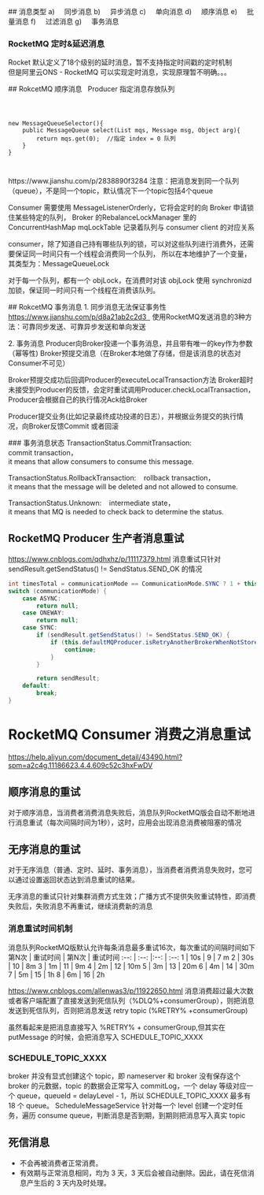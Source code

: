## 消息类型
a)     同步消息
b)     异步消息
c)     单向消息
d)     顺序消息
e)     批量消息
f)     过滤消息
g)     事务消息

### RocketMQ 定时&延迟消息
Rocket 默认定义了18个级别的延时消息，暂不支持指定时间戳的定时机制  
但是阿里云ONS - RocketMQ 可以实现定时消息，实现原理暂不明确。。。

## RokcetMQ 顺序消息  
Producer 指定消息存放队列
<code>
<pre> 
new MessageQueueSelector(){
    public MessageQueue select(List<MessageQueue> mqs, Message msg, Object arg){
        return mqs.get(0);  //指定 index = 0 队列
    }
}
</pre>
</code>
https://www.jianshu.com/p/2838890f3284
注意：把消息发到同一个队列（queue），不是同一个topic，默认情况下一个topic包括4个queue 

Consumer 需要使用 MessageListenerOrderly，它将会定时的向 Broker 申请锁住某些特定的队列，
Broker 的RebalanceLockManager 里的 ConcurrentHashMap mqLockTable 记录着队列与 consumer client 的对应关系

consumer，除了知道自己持有哪些队列的锁，可以对这些队列进行消费外，还需要保证同一时间只有一个线程会消费同一个队列，
所以在本地维护了一个变量，其类型为：MessageQueueLock

对于每一个队列，都有一个 objLock，在消费时对该 objLock 使用 synchronizd 加锁，保证同一时间只有一个线程在消费该队列。 

## RokcetMQ 事务消息
1. 同步消息无法保证事务性
https://www.jianshu.com/p/d8a21ab2c2d3  
使用RocketMQ发送消息的3种方法：可靠同步发送、可靠异步发送和单向发送

2. 事务消息
Producer向Broker投递一个事务消息，并且带有唯一的key作为参数（幂等性)
Broker预提交消息（在Broker本地做了存储，但是该消息的状态对Consumer不可见）

Broker预提交成功后回调Producer的executeLocalTransaction方法
Broker超时未接受到Producer的反馈，会定时重试调用Producer.checkLocalTransaction，Producer会根据自己的执行情况Ack给Broker

Producer提交业务(比如记录最终成功投递的日志），并根据业务提交的执行情况，向Broker反馈Commit 或者回滚

### 事务消息状态
TransactionStatus.CommitTransaction:   
commit transaction，it means that allow consumers to consume this message.

TransactionStatus.RollbackTransaction:   
rollback transaction，it means that the message will be deleted and not allowed to consume.

TransactionStatus.Unknown:   
intermediate state，it means that MQ is needed to check back to determine the status.

## RocketMQ Producer 生产者消息重试
https://www.cnblogs.com/qdhxhz/p/11117379.html
消息重试只针对 sendResult.getSendStatus() != SendStatus.SEND_OK 的情况

```java
int timesTotal = communicationMode == CommunicationMode.SYNC ? 1 + this.defaultMQProducer.getRetryTimesWhenSendFailed() : 1;
switch (communicationMode) {
    case ASYNC:
        return null;
    case ONEWAY:
        return null;
    case SYNC:
        if (sendResult.getSendStatus() != SendStatus.SEND_OK) {
            if (this.defaultMQProducer.isRetryAnotherBrokerWhenNotStoreOK()) {
                continue;
            }
        }

        return sendResult;
    default:
        break;
}
```

# RocketMQ Consumer 消费之消息重试
https://help.aliyun.com/document_detail/43490.html?spm=a2c4g.11186623.4.4.609c52c3hxFwDV  

## 顺序消息的重试
对于顺序消息，当消费者消费消息失败后，消息队列RocketMQ版会自动不断地进行消息重试（每次间隔时间为1秒），这时，应用会出现消息消费被阻塞的情况

## 无序消息的重试
对于无序消息（普通、定时、延时、事务消息），当消费者消费消息失败时，您可以通过设置返回状态达到消息重试的结果。

无序消息的重试只针对集群消费方式生效；广播方式不提供失败重试特性，即消费失败后，失败消息不再重试，继续消费新的消息

### 消息重试时间机制
消息队列RocketMQ版默认允许每条消息最多重试16次，每次重试的间隔时间如下
第N次 | 重试时间 | 第N次 | 重试时间
:--:  | :--:   |:--:   | :--:
1     | 10s    | 9     | 7 m
2     | 30s    | 10    | 8m 
3     | 1m     | 11    | 9m
4     | 2m     | 12    | 10m
5     | 3m     | 13    | 20m
6     | 4m     | 14    | 30m
7     | 5m     | 15    | 1h
8     | 6m     | 16    | 2h

https://www.cnblogs.com/allenwas3/p/11922650.html
消息消费超过最大次数或者客户端配置了直接发送到死信队列（%DLQ%+consumerGroup），则把消息发送到死信队列，否则把消息发送 retry topic (%RETRY% +consumerGroup)

虽然看起来是把消息直接写入 %RETRY% + consumerGroup,但其实在 putMessage 的时候，会把消息写入 SCHEDULE_TOPIC_XXXX
### SCHEDULE_TOPIC_XXXX
broker 并没有显式创建这个 topic，即 nameserver 和 broker 没有保存这个 broker 的元数据，topic 的数据会正常写入 commitLog，一个 delay 等级对应一个 queue，queueId = delayLevel - 1，所以 SCHEDULE_TOPIC_XXXX 最多有 18 个 queue。
ScheduleMessageService 针对每一个 level 创建一个定时任务，遍历 consume queue，判断消息是否到期，到期则把消息写入真实 topic

##  死信消息
* 不会再被消费者正常消费。
* 有效期与正常消息相同，均为 3 天，3 天后会被自动删除。因此，请在死信消息产生后的 3 天内及时处理。